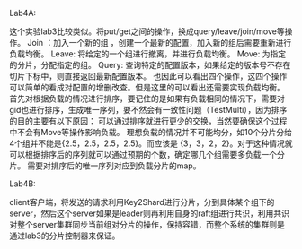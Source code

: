 Lab4A:

这个实验lab3比较类似。将put/get之间的操作，换成query/leave/join/move等操作。
Join ：加入一个新的组 ，创建一个最新的配置，加入新的组后需要重新进行负载均衡。
Leave: 将给定的一个组进行撤离，并进行负载均衡。
Move: 为指定的分片，分配指定的组。
Query: 查询特定的配置版本，如果给定的版本号不存在切片下标中，则直接返回最新配置版本。
也因此可以看出四个操作，这四个操作可以简单的看成对配置的增删改查。但是这里的可以看出还需要实现负载均衡。
首先对根据负载的情况进行排序，要记住的是如果有负载相同的情况下，需要对gid也进行排序，生成唯一序列，要不然会有一致性问题（TestMulti），因为排序的目的主要有以下原因：
可以通过排序就进行更少的交换，当然要确保这个过程中不会有Move等操作影响负载。
理想负载的情况并不可能均分，如10个分片分给4个组并不能是{2.5，2.5，2.5，2.5}。而应该是
{3，3，2，2}。对于这种情况就可以根据排序后的序列就可以通过预期的个数，确定哪几个组需要多负载一个分片。
需要对排序后的唯一序列对应到负载分片的map。

Lab4B:

client客户端，将发送的请求利用Key2Shard进行分片，分到具体某个组下的server，然后这个server如果是leader则再利用自身的raft组进行共识，利用共识对整个server集群同步当前组对分片的操作，保持容错，而整个系统的集群则是通过lab3的分片控制器来保证。

